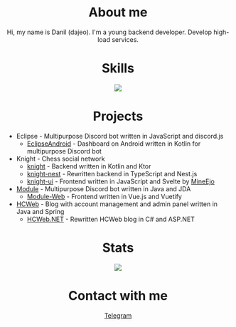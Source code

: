 <h1 align="center">About me</h1>
<p align="center">
Hi, my name is Danil (dajeo). I'm a young backend developer. Develop high-load services.
</p>

<h1 align="center">Skills</h1>
<p align="center">
  <a href="https://github.com/tandpfun/skill-icons">
    <img src="https://skillicons.dev/icons?i=go,linux,bash,nginx,git,mysql,postgres,mongo,redis,kubernetes,docker,aws,firebase,cloudflare,github,postman&perline=8" />
  </a>
</p>

<h1 align="center">Projects</h1>

- Eclipse - Multipurpose Discord bot written in JavaScript and discord.js
    - [EclipseAndroid](https://github.com/dajeo/EclipseAndroid) - Dashboard on Android written in Kotlin for multipurpose Discord bot
- Knight - Chess social network
    - [knight](https://github.com/dajeo/knight) - Backend written in Kotlin and Ktor
    - [knight-nest](https://github.com/dajeo/knight-nest) - Rewritten backend in TypeScript and Nest.js
    - [knight-ui](https://github.com/dajeo/knight-ui) - Frontend written in JavaScript and Svelte by [MineEjo](https://github.com/mineejo)
- [Module](https://github.com/dajeo/Module) - Multipurpose Discord bot written in Java and JDA
    - [Module-Web](https://github.com/dajeo/Module-Web) - Frontend written in Vue.js and Vuetify
- [HCWeb](https://github.com/dajeo/HCWeb) - Blog with account management and admin panel written in Java and Spring
    - [HCWeb.NET](https://github.com/dajeo/HCWeb.NET) - Rewritten HCWeb blog in C# and ASP.NET

<h1 align="center">Stats</h1>
<p align="center">
  <a href="https://github.com/anuraghazra/github-readme-stats">
    <img src="https://github-readme-stats.vercel.app/api/top-langs/?username=dajeo&hide_title=true&card_width=445&hide_border=true&layout=compact&theme=github_dark&langs_count=10&hide=svelte,dart" />
  </a>
</p>

<h1 align="center">Contact with me</h1>
<p align="center">
  <a href="https://t.me/dajeo">Telegram</a>
</p>
